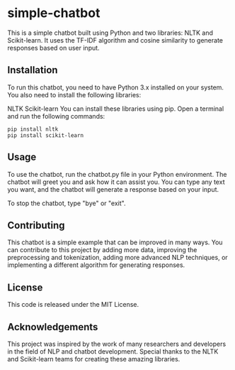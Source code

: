# simple-chatbot
This is a simple chatbot built using Python and two libraries: NLTK and Scikit-learn. It uses the TF-IDF algorithm and cosine similarity to generate responses based on user input.

## Installation
To run this chatbot, you need to have Python 3.x installed on your system. You also need to install the following libraries:

NLTK
Scikit-learn
You can install these libraries using pip. Open a terminal and run the following commands:

```
pip install nltk
pip install scikit-learn
```

## Usage
To use the chatbot, run the chatbot.py file in your Python environment. The chatbot will greet you and ask how it can assist you. You can type any text you want, and the chatbot will generate a response based on your input.

To stop the chatbot, type "bye" or "exit".

## Contributing
This chatbot is a simple example that can be improved in many ways. You can contribute to this project by adding more data, improving the preprocessing and tokenization, adding more advanced NLP techniques, or implementing a different algorithm for generating responses.

## License
This code is released under the MIT License.

## Acknowledgements
This project was inspired by the work of many researchers and developers in the field of NLP and chatbot development. Special thanks to the NLTK and Scikit-learn teams for creating these amazing libraries.
